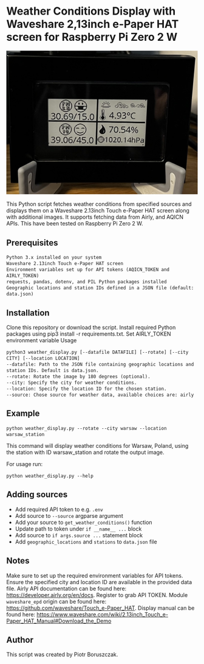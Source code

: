 # Weather Conditions Display with Waveshare 2,13inch e-Paper HAT screen for Raspberry Pi Zero 2 W

![](./pic/demo.jpeg)

This Python script fetches weather conditions from specified sources and displays them on a Waveshare 2.13inch Touch e-Paper HAT screen along with additional images. It supports fetching data from Airly, and AQICN APIs. This have been tested on Raspberry Pi Zero 2 W.

## Prerequisites

```
Python 3.x installed on your system
Waveshare 2.13inch Touch e-Paper HAT screen
Environment variables set up for API tokens (AQICN_TOKEN and AIRLY_TOKEN)
requests, pandas, dotenv, and PIL Python packages installed
Geographic locations and station IDs defined in a JSON file (default: data.json)
```

## Installation

Clone this repository or download the script.
Install required Python packages using pip3 install -r requirements.txt.
Set AIRLY_TOKEN environment variable
Usage

```
python3 weather_display.py [--datafile DATAFILE] [--rotate] [--city CITY] [--location LOCATION]
--datafile: Path to the JSON file containing geographic locations and station IDs. Default is data.json.
--rotate: Rotate the image by 180 degrees (optional).
--city: Specify the city for weather conditions.
--location: Specify the location ID for the chosen station.
--source: Chose source for weather data, available choices are: airly
```

## Example

```
python weather_display.py --rotate --city warsaw --location warsaw_station
```

This command will display weather conditions for Warsaw, Poland, using the station with ID warsaw_station and rotate the output image.

For usage run:

```
python weather_display.py --help
```

## Adding sources

- Add required API token to e.g. `.env`
- Add source to `--source` argparse argument
- Add your source to `get_weather_conditions()` function
- Update path to token under `if __name__ ...` block
- Add source to `if args.source ...` statement block
- Add `geographic_locations` and `stations` to `data.json` file

## Notes

Make sure to set up the required environment variables for API tokens.
Ensure the specified city and location ID are available in the provided data file.
Airly API documentation can be found here: https://developer.airly.org/en/docs. Register to grab API TOKEN.
Module `waveshare_epd` origin can be found here: https://github.com/waveshare/Touch_e-Paper_HAT.
Display manual can be found here: https://www.waveshare.com/wiki/2.13inch_Touch_e-Paper_HAT_Manual#Download_the_Demo

## Author

This script was created by Piotr Boruszczak.
